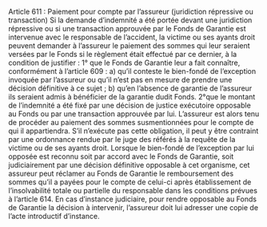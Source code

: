 Article 611 : Paiement pour compte par l’assureur (juridiction répressive ou transaction)
Si la demande d’indemnité a été portée devant une juridiction répressive ou si une transaction approuvée par le Fonds de Garantie est intervenue avec le responsable de l’accident, la victime ou ses ayants droit peuvent demander à l’assureur le paiement des sommes qui leur seraient versées par le Fonds si le règlement était effectué par ce dernier, à la condition de justifier :
1° que le Fonds de Garantie leur a fait connaître, conformément à l’article 609 :
a) qu’il conteste le bien-fondé de l’exception invoquée par l’assureur ou qu’il n’est pas en mesure de prendre une décision définitive à ce sujet ;
b) qu’en l’absence de garantie de l’assureur ils seraient admis à bénéficier de la garantie dudit Fonds.
2°que le montant de l’indemnité a été fixé par une décision de justice exécutoire opposable au Fonds ou par une transaction approuvée par lui.
L’assureur est alors tenu de procéder au paiement des sommes susmentionnées pour le compte de qui il appartiendra. S’il n’exécute pas cette obligation, il peut y être contraint par une ordonnance rendue par le juge des référés à la requête de la victime ou de ses ayants droit.
Lorsque le bien-fondé de l’exception par lui opposée est reconnu soit par accord avec le Fonds de Garantie, soit judiciairement par une décision définitive opposable à cet organisme, cet assureur peut réclamer au Fonds de Garantie le remboursement des sommes qu’il a payées pour le compte de celui-ci après établissement de l’insolvabilité totale ou partielle du responsable dans les conditions prévues à l’article 614.
En cas d’instance judiciaire, pour rendre opposable au Fonds de Garantie la décision à intervenir, l’assureur doit lui adresser une copie de l’acte introductif d’instance.